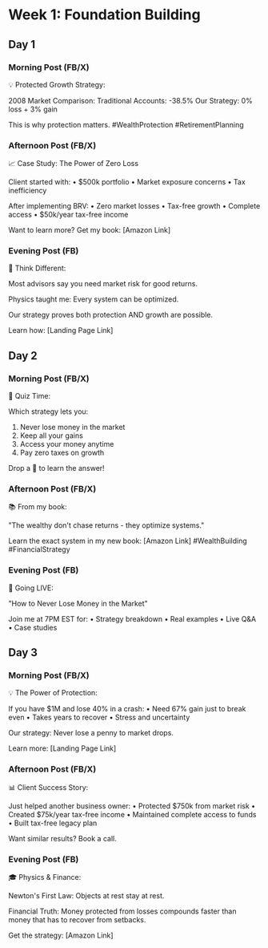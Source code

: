 # Week 1: Foundation Building

## Day 1

### Morning Post (FB/X)
💡 Protected Growth Strategy:

2008 Market Comparison:
Traditional Accounts: -38.5%
Our Strategy: 0% loss + 3% gain

This is why protection matters.
#WealthProtection #RetirementPlanning

### Afternoon Post (FB/X)
📈 Case Study: The Power of Zero Loss

Client started with:
• $500k portfolio
• Market exposure concerns
• Tax inefficiency

After implementing BRV:
• Zero market losses
• Tax-free growth
• Complete access
• $50k/year tax-free income

Want to learn more? Get my book: [Amazon Link]

### Evening Post (FB)
🤔 Think Different:

Most advisors say you need market risk for good returns.

Physics taught me: Every system can be optimized.

Our strategy proves both protection AND growth are possible.

Learn how: [Landing Page Link]

## Day 2

### Morning Post (FB/X)
🎯 Quiz Time:

Which strategy lets you:
1. Never lose money in the market
2. Keep all your gains
3. Access your money anytime
4. Pay zero taxes on growth

Drop a 🤔 to learn the answer!

### Afternoon Post (FB/X)
📚 From my book:

"The wealthy don't chase returns - they optimize systems."

Learn the exact system in my new book: [Amazon Link]
#WealthBuilding #FinancialStrategy

### Evening Post (FB)
🎥 Going LIVE:

"How to Never Lose Money in the Market"

Join me at 7PM EST for:
• Strategy breakdown
• Real examples
• Live Q&A
• Case studies

## Day 3

### Morning Post (FB/X)
💡 The Power of Protection:

If you have $1M and lose 40% in a crash:
• Need 67% gain just to break even
• Takes years to recover
• Stress and uncertainty

Our strategy: Never lose a penny to market drops.

Learn more: [Landing Page Link]

### Afternoon Post (FB/X)
📊 Client Success Story:

Just helped another business owner:
• Protected $750k from market risk
• Created $75k/year tax-free income
• Maintained complete access to funds
• Built tax-free legacy plan

Want similar results? Book a call.

### Evening Post (FB)
🎓 Physics & Finance:

Newton's First Law: Objects at rest stay at rest.

Financial Truth: Money protected from losses compounds faster than money that has to recover from setbacks.

Get the strategy: [Amazon Link]